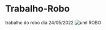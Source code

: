 # Trabalho-Robo
trabalho do robo dia 24/05/2022
![uml ROBO](https://user-images.githubusercontent.com/84744978/170145576-48077709-0275-49ab-89b9-07476a4fb038.png)
